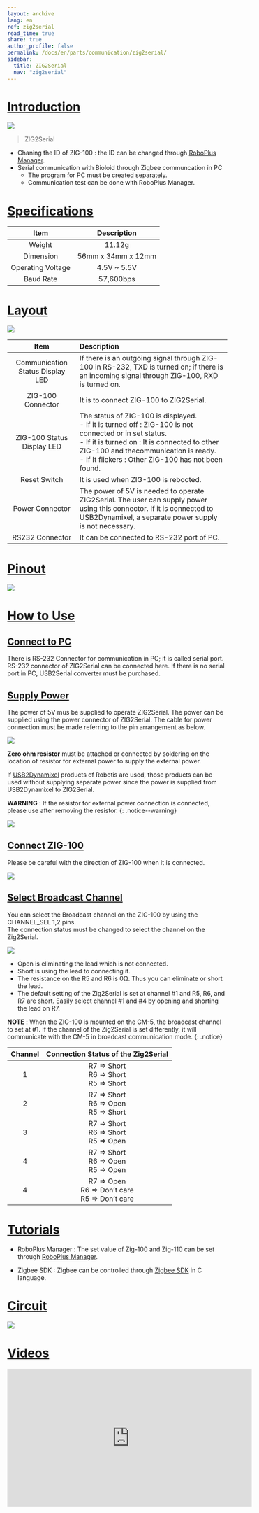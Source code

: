 ```yaml
---
layout: archive
lang: en
ref: zig2serial
read_time: true
share: true
author_profile: false
permalink: /docs/en/parts/communication/zig2serial/
sidebar:
  title: ZIG2Serial
  nav: "zig2serial"
---
```


# [Introduction](#introduction)

![](/assets/images/parts/communication/zig2serial_product.png)

> ZIG2Serial

- Chaning the ID of ZIG-100 : the ID can be changed through [RoboPlus Manager].
- Serial communication with Bioloid through Zigbee communcation in PC
  - The program for PC must be created separately.
  - Communication test can be done with RoboPlus Manager.

# [Specifications](#specifications)

|Item|Description|
|:---:|:---:|
|Weight|11.12g|
|Dimension|56mm x 34mm x 12mm|
|Operating Voltage|4.5V ~ 5.5V|
|Baud Rate|57,600bps|

# [Layout](#layout)

![](/assets/images/parts/communication/zig2serial_01.png)

|Item|Description|
|:---:|:---|
|Communication Status Display LED|If there is an outgoing signal  through ZIG-100 in RS-232, TXD is turned on; if there is an incoming signal through ZIG-100, RXD is turned on.|
|ZIG-100 Connector|It is to connect ZIG-100 to ZIG2Serial.|
|ZIG-100 Status Display LED|The status of ZIG-100 is displayed.<br />- If it is turned off : ZIG-100 is not connected or in set status.<br />- If it is turned on : It is connected to other ZIG-100 and thecommunication is ready.<br />- If It  flickers : Other ZIG-100 has not been found.|
|Reset Switch|It is used when ZIG-100 is rebooted.|
|Power Connector|The power of 5V is needed to operate ZIG2Serial. The user can supply power using this connector. If it is connected to USB2Dynamixel, a separate power supply is not necessary.|
|RS232 Connector|It can be connected to RS-232 port of PC.|

# [Pinout](#pinout)

![](/assets/images/parts/communication/zig2serial_02.png)

# [How to Use](#how-to-use)

## [Connect to PC](#connect-to-pc)

There is RS-232 Connector for communication in PC; it is called serial port. RS-232 connector of ZIG2Serial can be connected here.  If there is no serial port in PC, USB2Serial converter must be purchased.
 
## [Supply Power](#supply-power)

The power of 5V mus be supplied to operate ZIG2Serial.  The power can be supplied using the power connector of ZIG2Serial.  The cable for power connection must be made referring to the pin arrangement as below.

![](/assets/images/parts/communication/zig2serial_03.png)

**Zero ohm resistor** must be attached or connected by soldering on the location of resistor for external power to supply the external power.
 
If [USB2Dynamixel] products of Robotis are used, those products can be used without supplying separate power since the power is supplied from USB2Dynamixel to ZIG2Serial. 

**WARNING** : If the resistor for external power connection is connected, please use after removing the resistor.
{: .notice--warning}

![](/assets/images/parts/communication/zig2serial_04.png)

## [Connect ZIG-100](#connect-zig-100)

Please be careful with the direction of ZIG-100 when it is connected.

![](/assets/images/parts/communication/zig2serial_05.png)

## [Select Broadcast Channel](#select-broadcast-channel)

You can select the Broadcast channel on the ZIG-100 by using the CHANNEL_SEL 1,2 pins.  
The connection status must be changed to select the channel on the Zig2Serial.

![](/assets/images/parts/communication/zig2serial_06.png)

- Open is eliminating the lead which is not connected.
- Short is using the lead to connecting it.
- The resistance on the R5 and R6 is 0Ω. Thus you can eliminate or short the lead.
- The default setting of the Zig2Serial is set at channel #1 and R5, R6, and R7 are short. Easily select channel #1 and #4 by opening and shorting the lead on R7.

**NOTE** : When the ZIG-100 is mounted on the CM-5, the broadcast channel to set at #1. If the channel of the Zig2Serial is set differently, it will communicate with the CM-5 in broadcast communication mode.
{: .notice}

|Channel|Connection Status of the Zig2Serial|
|:---:|:---:|
|1|R7 => Short<br />R6 => Short<br />R5 => Short|
|2|R7 => Short<br />R6 => Open<br />R5 => Short|
|3|R7 => Short<br />R6 => Short<br />R5 => Open|
|4|R7 => Short<br />R6 => Open<br />R5 => Open|
|4|R7 => Open<br />R6 => Don’t care<br />R5 => Don’t care|

# [Tutorials](#tutorials)

- RoboPlus Manager : The set value of Zig-100 and Zig-110 can be set through [RoboPlus Manager].
 
- Zigbee SDK : Zigbee can be controlled through [Zigbee SDK] in C language.

# [Circuit](#circuit)

![](/assets/images/parts/communication/zig2serial_07.gif)

# [Videos](#videos)
<iframe width="560" height="315" src="https://www.youtube.com/embed/YgebCObXJZg" frameborder="0" allowfullscreen></iframe>

[RoboPlus Manager]: /docs/en/software/rplus1/manager/
[USB2Dynamixel]: /docs/en/parts/interface/usb2dynamixel/
[Zigbee SDK]: /docs/en/software/embedded_sdk/zigbee_sdk/

